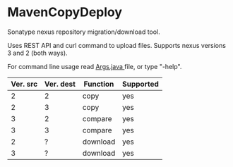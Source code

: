 
# MavenCopyDeploy

Sonatype nexus repository migration/download tool. 

Uses REST API and curl command to upload files.
Supports nexus versions 3 and 2 (both ways).

For command line usage read [Args.java ](https://github.com/laim0nas100/MavenCopyDeploy/blob/master/src/main/java/lt/lb/mavencopydeploy/Args.java) file, or type "-help".

Ver. src| Ver. dest| Function| Supported
-|-|- |-
2|2| copy|yes
2|3| copy|yes
3|2| compare|yes
3|3| compare|yes
2|?|download|yes
3|?|download|yes
